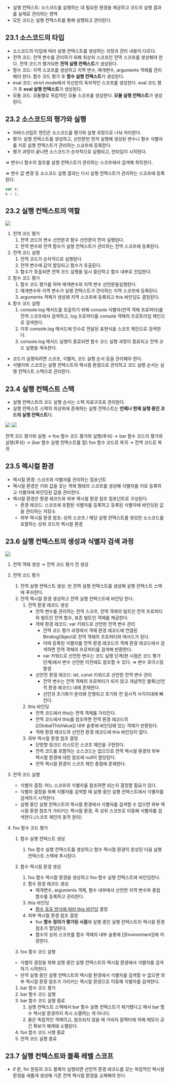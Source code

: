 - 실행 컨텍스트: 소스코드를 실행하는 데 필요한 환경을 제공하고 코드의 실행 결과를 실제로 관리하는 영역
- 모든 코드는 실행 컨텍스트를 통해 실행되고 관리된다.

## 23.1 소스코드의 타입

- 소스코드의 타입에 따라 실행 컨텍스트를 생성하는 과정과 관리 내용이 다르다.
- 전역 코드: 전역 변수를 관리하기 위해 최상위 스코프인 전역 스코프를 생성해야 한다. 전역 코드가 평가되면 **전역 실행 컨텍스트**가 생성된다.
- 함수 코드: 지역 스코프를 생성하고 지역 변수, 매개변수, arguments 객체를 관리해야 한다. 함수 코드 평가 후 **함수 실행 컨텍스트**가 생성된다.
- eval 코드: strict mode에서 자신만의 독자적인 스코프를 생성한다. eval 코드 평가 후 **eval 실행 컨텍스트**가 생성된다.
- 모듈 코드: 모듈별로 독립적인 모듈 스코프를 생성한다. **모듈 실행 컨텍스트**가 생성된다.

## 23.2 소스코드의 평가와 실행

- 자바스크립트 엔진은 소스코드를 평가와 실행 과정으로 나눠 처리한다.
- 평가: 실행 컨텍스트를 생성하고, 선언문만 먼저 실행해 생성된 변수나 함수 식별자를 키로 실행 컨텍스트가 관리하는 스코프에 등록한다.
- 평가 과정이 끝나면 소스코드가 순차적으로 실행되고, 런타임이 시작된다.

⇒ 변수나 함수의 참조를 실행 컨텍스트가 관리하는 스코프에서 검색해 취득한다.

⇒ 변수 값 변경 등 소스코드 실행 결과는 다시 실행 컨텍스트가 관리하는 스코프에 등록된다.

```jsx
var x;
x = 1;
```

## 23.2 실행 컨텍스트의 역할

<img src = "https://prod-files-secure.s3.us-west-2.amazonaws.com/d64605c5-b4b4-4a2c-b442-4d6a5729dec4/57694fd2-42d2-49e4-a737-c85e634c6ba3/Untitled.png">

1. 전역 코드 평가
   1. 전역 코드의 변수 선언문과 함수 선언문이 먼저 실행된다.
   2. 전역 변수와 전역 함수가 실행 컨텍스트가 관리하는 전역 스코프에 등록된다.
2. 전역 코드 실행
   1. 전역 코드가 순차적으로 실행된다.
   2. 전역 변수에 값이 할당되고 함수가 호출된다.
   3. 함수가 호출되면 전역 코드 실행을 일시 중단하고 함수 내부로 진입한다.
3. 함수 코드 평가
   1. 함수 코드 평가를 하며 매개변수와 지역 변수 선언문을실행한다.
   2. 매개변수와 지역 변수가 실행 컨텍스트가 관리하는 지역 스코프에 등록된다.
   3. arguments 객체가 생성돼 지역 스코프에 등록되고 this 바인딩도 결정된다.
4. 함수 코드 실행
   1. console.log 메서드를 호출하기 위해 console 식별자(전역 객체 프로퍼티)를 전역 스코프에서 검색하고, log 프로퍼티를 console 객체의 프로토타입 체인으로 검색한다.
   2. 이후 console.log 메서드에 인수로 전달된 표현식을 스코프 체인으로 검색한다.
   3. console.log 메서드 실행이 종료되면 함수 코드 실행 과정이 종료되고 전역 코드 실행을 계속한다.

- 코드가 실행되려면 스코프, 식별자, 코드 실행 순서 등을 관리해야 한다.
- 식별자와 스코프는 실행 컨텍스트의 렉시컬 환경으로 관리하고 코드 실행 순서는 실행 컨텍스트 스택으로 관리한다.

## 23.4 실행 컨텍스트 스택

- 실행 컨택스트의 코드 실행 순서는 스택 자료구조로 관리된다.
- 실행 컨텍스트 스택의 최상위에 존재하는 실행 컨텍스트는 **언제나 현재 실행 중인 코드의 실행 컨텍스트**다.

<img src="https://prod-files-secure.s3.us-west-2.amazonaws.com/d64605c5-b4b4-4a2c-b442-4d6a5729dec4/91ad6e2d-e720-41ac-85da-d63c90784e37/Untitled.png">

<img src="https://prod-files-secure.s3.us-west-2.amazonaws.com/d64605c5-b4b4-4a2c-b442-4d6a5729dec4/33fada5d-397a-4b89-8c15-aa1fbf1c8a95/Untitled.png">

전역 코드 평가와 실행 → foo 함수 코드 평가와 실행(푸쉬) → bar 함수 코드의 평가와 실행(푸쉬) → (bar 함수 실행 컨텍스트를 팝) foo 함수 코드로 복귀 → 전역 코드로 복귀

## 23.5 렉시컬 환경

- 렉시컬 환경: 스코프와 식별자를 관리하는 컴포넌트
- 렉시컬 환경은 키와 값을 갖는 객체 형태의 스코프를 생성해 식별자를 키로 등록하고 식별자에 바인딩된 값을 관리한다.
- 렉시컬 환경은 환경 레코드와 외부 렉시컬 환경 참조 컴포넌트로 구성된다.
  - 환경 레코드: 스코프에 포함된 식별자를 등록하고 등록된 식별자에 바인딩된 값을 관리하는 저장소
  - 외부 렉시컬 환경 참조: 상위 스코프 / 해당 실행 컨텍스트를 생성한 소스코드를 포함하는 상위 코드의 렉시컬 환경

## 23.6 실행 컨텍스트의 생성과 식별자 검색 과정

<img src="https://prod-files-secure.s3.us-west-2.amazonaws.com/d64605c5-b4b4-4a2c-b442-4d6a5729dec4/5445bb54-6a27-41ec-9795-d8f141b8dd8b/Untitled.png">

1. 전역 객체 생성 → 전역 코드 평가 전 생성
2. 전역 코드 평가
   1. 전역 실행 컨텍스트 생성: 빈 전역 실행 컨텍스트를 생성해 실행 컨텍스트 스택에 푸쉬한다.
   2. 전역 렉시컬 환경 생성하고 전역 실행 컨텍스트에 바인딩 한다.
      1. 전역 환경 레코드 생성
         - 전역 변수를 관리하는 전역 스코프, 전역 객체의 빌트인 전역 프로퍼티와 빌트인 전역 함수, 표준 빌트인 객체를 제공한다.
         - 객체 환경 레코드: var 키워드로 선언한 전역 변수 관리
           - 전역 코드 평가 과정에서 객체 환경 레코드에 연결된 BindingObject로 전역 객체의 프로퍼티와 메서드가 된다.
           - 이때 등록된 식별자를 전역 환경 레코드의 객체 환경 레코드에서 검색하면 전역 객체의 프로퍼티를 검색해 반환한다.
           - var 키워드로 선언한 변수는 코드 실행 단계(현 시점은 코드 평가 단계)에서 변수 선언문 이전에도 참조할 수 있다. ⇒ 변수 호이스팅 발생
         - 선언전 환경 레코드: let, const 키워드로 선언한 전역 변수 관리
           - 전역 변수는 전역 객체의 프로퍼티가 되지 않고 개념적인 블록(선언적 환경 레코드) 내에 존재한다.
           - 선언과 초기화가 분리돼 진행되고 초기화 전 일시적 사각지대에 빠진다.
      2. this 바인딩
         - 전역 코드에서 this는 전역 객체를 가리킨다.
         - 전역 코드에서 this를 참조하면 전역 환경 레코드의 [[GlobalThisValue]] 내부 슬롯에 바인딩돼 있는 객체가 반환된다.
         - 객체 환경 레코드와 선언전 환경 레코드에 this 바인딩이 없다.
      3. 외부 렉시컬 환경 참조 결정
         - 단방향 링크드 리스트인 스코프 체인을 구현한다.
         - 전역 코드를 포함하는 소스코드는 없으므로 전역 렉시컬 환경의 외부 렉시컬 환경에 대한 참조에 null이 할당된다.
         - 전역 렉시컬 환경이 스코프 체인 종점에 존재한다.
3. 전역 코드 실행
   - 식별자 결정: 어느 스코프의 식별자를 참조하면 되는지 결정할 필요가 있다.
   - 식별자 결정을 위해 식별자를 검색할 때 실행 중인 실행 컨텍스트에서 식별자를 검색하기 시작한다.
   - 실행 중인 실행 컨텍스트의 렉시컬 환경에서 식별자를 검색할 수 없으면 외부 렉시컬 환경 참조가 가리키는 렉시컬 환경, 즉 상위 스코프로 이동해 식별자를 검색한다.(스코프 체인의 동작 원리)
4. foo 함수 코드 평가

   1. 함수 실행 컨텍스트 생성
      1. foo 함수 실행 컨텍스트를 생성하고 함수 렉시컬 환경이 완성된 다음 실행 컨텍스트 스택에 푸시된다.
   2. 함수 렉시컬 환경 생성

      1. foo 함수 렉시컬 환경을 생성하고 foo 함수 실행 컨텍스트에 바인딩한다.
      2. 함수 환경 레코드 생성
         - 매개변수, arguments 객체, 함수 내부에서 선언한 지역 변수와 중첩 함수를 등록하고 관리한다.
      3. this 바인딩
         - [함수 호출 방식에 따라 this 바인딩](https://www.notion.so/22-this-18403ac937c148478a33e57e3b4ee4c0?pvs=21) 결정
      4. 외부 렉시컬 환경 참조 결정
         - foo **함수 정의가 평가된 시점**에 실행 중인 실행 컨텍스트의 렉시컬 환경 참조가 할당된다.
         - 함수의 상위 스코프를 함수 객체의 내부 슬롯에 [[Environment]]에 저장한다.

   3. foo 함수 코드 실행

   - 식별자 결정을 위해 실행 중인 실행 컨텍스트의 렉시컬 환경에서 식별자를 검색하기 시작한다.
   - 만약 실행 중인 실행 컨텍스트의 렉시컬 환경에서 식별자를 검색할 수 없으면 외부 렉시컬 환경 참조가 가리키는 렉시컬 환경으로 이동해 식별자를 검색한다.

   1. bar 함수 코드 평가
   2. bar 함수 코드 실행
   3. bar 함수 코드 실행 종료
      1. 실행 컨텍스트 스택에서 bar 함수 실행 컨텍스트가 제거됐다고 해서 bar 함수 렉시컬 환경까지 즉시 소멸하는 게 아니다.
      2. 둘은 독립적인 객체이고, 참조되지 않을 때 가비지 컬렉터에 의해 메모리 공간 확보가 해제돼 소멸된다.
   4. foo 함수 코드 시행 종료
   5. 전역 코드 실행 종료

## 23.7 실행 컨텍스트와 블록 레벨 스코프

- if 문, for 문등의 코드 블록이 실행되면 선언적 환경 레코드를 갖는 독립적인 렉시컬 환경을 새롭게 생성해 기존 전역 렉시컬 환경을 교체해야 한다.
